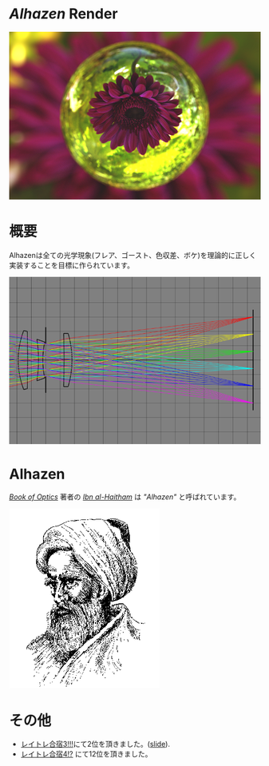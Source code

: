 # **_Alhazen_ Render**

![rt3_resize.png](/asset/home/top.png?raw=true)

# 概要

Alhazenは全ての光学現象(フレア、ゴースト、色収差、ボケ)を理論的に正しく実装することを目標に作られています。

![lens_resize.png](/asset/home/lens.png?raw=true)

# Alhazen

_[Book of Optics](https://en.wikipedia.org/wiki/Book_of_Optics)_ 著者の _[Ibn al-Haitham](https://en.wikipedia.org/wiki/Alhazen)_ は _"Alhazen"_ と呼ばれています。

![alhazen.gif](/asset/home/alhazen.gif?raw=true)

# その他
* [レイトレ合宿3!!!](https://sites.google.com/site/raytracingcamp3/)にて2位を頂きました。([slide](http://www.slideshare.net/qatnonoil/alhazen-render3-52216918)).
* [レイトレ合宿4!?](https://sites.google.com/site/raytracingcamp4/) にて12位を頂きました。
